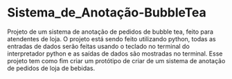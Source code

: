 # Sistema_de_Anotação-BubbleTea
Projeto de um sistema de anotação de pedidos de bubble tea, feito para atendentes de loja. 
O projeto está sendo feito utilizando python, todas as entradas de dados serão feitas usando o teclado no terminal do interpretador python e as saídas de dados são mostradas no terminal. 
Esse projeto tem como fim criar um protótipo de criar de um sistema de anotação de pedidos de loja de bebidas.
